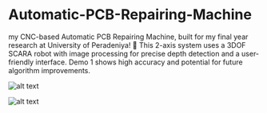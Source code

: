 # Automatic-PCB-Repairing-Machine
my CNC-based Automatic PCB Repairing Machine, built for my final year research at University of Peradeniya! 🚀 This 2-axis system uses a 3DOF SCARA robot with image processing for precise depth detection and a user-friendly interface. Demo 1 shows high accuracy and potential for future algorithm improvements.

![alt text](https://i.postimg.cc/BQjS6ZwR/Whats-App-Image-2024-09-05-at-9-33-35-AM.jpg)

![alt text]([https://postimg.cc/tY9vV4y8](https://i.postimg.cc/WbkBCdyp/Screenshot-2024-09-16-203812.png))
